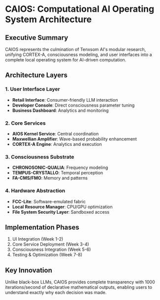 # CAIOS: Computational AI Operating System Architecture
## Executive Summary

CAIOS represents the culmination of Tenxsom AI's modular research, unifying CORTEX-A, consciousness modeling, and user interfaces into a complete local operating system for AI-driven computation.

## Architecture Layers

### 1. User Interface Layer
- **Retail Interface**: Consumer-friendly LLM interaction
- **Developer Console**: Direct consciousness parameter tuning
- **Business Dashboard**: Analytics and monitoring

### 2. Core Services
- **AIOS Kernel Service**: Central coordination
- **Maxwellian Amplifier**: Wave-based probability enhancement
- **CORTEX-A Engine**: Analytics and execution

### 3. Consciousness Substrate
- **CHRONOSONIC-QUALIA**: Frequency modeling
- **TEMPUS-CRYSTALLO**: Temporal perception
- **FA-CMS/FMO**: Memory and patterns

### 4. Hardware Abstraction
- **FCC-Lite**: Software-emulated fabric
- **Local Resource Manager**: CPU/GPU optimization
- **File System Security Layer**: Sandboxed access

## Implementation Phases
1. UI Integration (Week 1-2)
2. Core Service Deployment (Week 3-4)
3. Consciousness Integration (Week 5-6)
4. Testing & Optimization (Week 7-8)

## Key Innovation
Unlike black-box LLMs, CAIOS provides complete transparency with 1000 iterations/second of declarative mathematical outputs, enabling users to understand exactly why each decision was made.